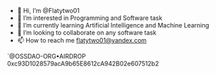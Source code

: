 - 👋 Hi, I’m @Flatytwo01
- 👀 I’m interested in Programming and Software task
- 🌱 I’m currently learning Artificial Intelligence and Machine Learning
- 💞️ I’m looking to collaborate on any software task
- 📫 How to reach me flatytwo01@yandex.com

<!---
Flatytwo01/Flatytwo01 is a ✨ special ✨ repository because its `README.md` (this file) appears on your GitHub profile.
You can click the Preview link to take a look at your changes.
--->
`@OSSDAO-ORG•AIRDROP
0xc93D1028579acA9b65E8612cA942B02e607512b2
